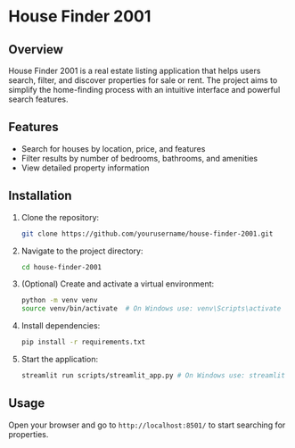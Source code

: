 # House Finder 2001

## Overview

House Finder 2001 is a real estate listing application that helps users search, filter, and discover properties for sale or rent. The project aims to simplify the home-finding process with an intuitive interface and powerful search features.

## Features

- Search for houses by location, price, and features
- Filter results by number of bedrooms, bathrooms, and amenities
- View detailed property information

## Installation

1. Clone the repository:
    ```bash
    git clone https://github.com/yourusername/house-finder-2001.git
    ```
2. Navigate to the project directory:
    ```bash
    cd house-finder-2001
    ```
3. (Optional) Create and activate a virtual environment:
    ```bash
    python -m venv venv
    source venv/bin/activate  # On Windows use: venv\Scripts\activate
    ```
4. Install dependencies:
    ```bash
    pip install -r requirements.txt
    ```
5. Start the application:
    ```bash
    streamlit run scripts/streamlit_app.py # On Windows use: streamlit run scripts\streamlit_app.py
    ```

## Usage

Open your browser and go to `http://localhost:8501/` to start searching for properties.

